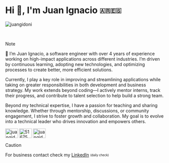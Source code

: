 # Hi 👋, I'm Juan Ignacio <sub><sup>🇦🇷🇪🇸</sup></sub>
<p align="left"> <img src="https://komarev.com/ghpvc/?username=juangidoni&label=Profile%20views&color=0e75b6&style=flat" alt="juangidoni" /> </p>
<br>

> [!NOTE]
> 🧙 I’m Juan Ignacio, a software engineer with over 4 years of experience working on high-impact applications across different industries. I’m driven by continuous learning, adopting new technologies, and optimizing processes to create better, more efficient solutions.
>
> Currently, I play a key role in improving and streamlining applications while taking on greater responsibilities in both development and business strategy. My work extends beyond coding—I actively mentor interns, track their progress, and contribute to talent selection to help build a strong team.
>
> Beyond my technical expertise, I have a passion for teaching and sharing knowledge. Whether through mentorship, discussions, or community engagement, I strive to foster growth and collaboration. My goal is to evolve into a technical leader who drives innovation and empowers others.
>
> <p align="left">
> <a href="https://linkedin.com/in/juangidoni" target="blank"><img align="center" src="https://raw.githubusercontent.com/rahuldkjain/github-profile-readme-generator/master/src/images/icons/Social/linked-in-alt.svg" alt="juangidoni" height="30" width="40" /></a>
> <a href="https://stackoverflow.com/users/51675" target="blank"><img align="center" src="https://raw.githubusercontent.com/rahuldkjain/github-profile-readme-generator/master/src/images/icons/Social/stack-overflow.svg" alt="51675" height="30" width="40" /></a>
> <a href="https://www.hackerrank.com/juan_gidoni" target="blank"><img align="center" src="https://raw.githubusercontent.com/rahuldkjain/github-profile-readme-generator/master/src/images/icons/Social/hackerrank.svg" alt="juangidoni" height="30" width="40" /></a>
> </p>


> [!CAUTION]
> For business contact check my [LinkedIn](https://linkedin.com/in/juangidoni) <sub><sup>(daily check)</sup></sub> <br>

  
